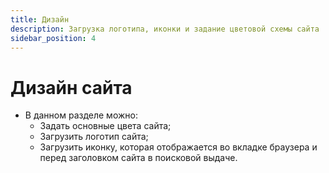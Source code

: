 ```yaml
---
title: Дизайн
description: Загрузка логотипа, иконки и задание цветовой схемы сайта
sidebar_position: 4
---
```


# Дизайн сайта
* В данном разделе можно:
    + Задать основные цвета сайта;
    + Загрузить логотип сайта;
    + Загрузить иконку, которая отображается во вкладке браузера и перед заголовком сайта в поисковой выдаче.